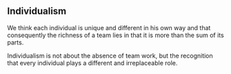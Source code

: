 ## Individualism
We think each individual is unique and different in his own way and that consequently the richness of a team lies in that it is more than the sum of its parts.

Individualism is not about the absence of team work, but the recognition that every individual plays a different and irreplaceable role. 